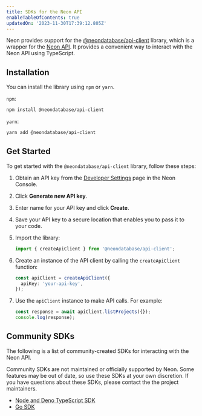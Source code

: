 ```yaml
---
title: SDKs for the Neon API
enableTableOfContents: true
updatedOn: '2023-11-30T17:39:12.805Z'
---
```


Neon provides support for the [@neondatabase/api-client](https://www.npmjs.com/package/@neondatabase/api-client) library, which is a wrapper for the [Neon API](https://api-docs.neon.tech/reference/getting-started-with-neon-api). It provides a convenient way to interact with the Neon API using TypeScript.

## Installation

You can install the library using `npm` or `yarn`.

`npm`:

```bash
npm install @neondatabase/api-client
```

`yarn`:

```bash
yarn add @neondatabase/api-client
```

## Get Started

To get started with the `@neondatabase/api-client` library, follow these steps:

1. Obtain an API key from the [Developer Settings](https://console.neon.tech/app/settings/api-keys) page in the Neon Console.

2. Click **Generate new API key**.

3. Enter name for your API key and click **Create**.

4. Save your API key to a secure location that enables you to pass it to your code.

5. Import the library:

   ```typescript
   import { createApiClient } from '@neondatabase/api-client';
   ```

6. Create an instance of the API client by calling the `createApiClient` function:

   ```typescript
   const apiClient = createApiClient({
     apiKey: 'your-api-key',
   });
   ```

7. Use the `apiClient` instance to make API calls. For example:

   ```typescript
   const response = await apiClient.listProjects({});
   console.log(response);
   ```

## Community SDKs

The following is a list of community-created SDKs for interacting with the Neon API.

<Admonition type="note">
Community SDKs are not maintained or officially supported by Neon. Some features may be out of date, so use these SDKs at your own discretion. If you have questions about these SDKs, please contact the the project maintainers.
</Admonition>

- [Node and Deno TypeScript SDK](https://github.com/paambaati/neon-js-sdk)
- [Go SDK](https://github.com/kislerdm/neon-sdk-go)
